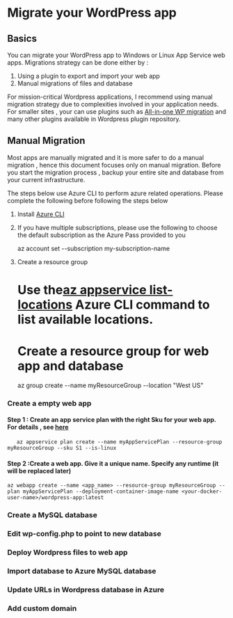# Migrate your WordPress app 

## Basics

You can migrate your WordPress app to Windows or Linux App Service web apps. Migrations strategy can be done either by :
1. Using a plugin to export and import your web app 
2. Manual migrations of files and database 

For mission-critical Wordpress applications, I recommend using manual migration strategy due to complexities involved in your application needs. 
For smaller sites , your can use plugins such as [All-in-one WP migration](https://wordpress.org/plugins/all-in-one-wp-migration/) and many other plugins available in Wordpress plugin repository. 

## Manual Migration 

Most apps are manually migrated and it is more safer to do a manual migration , hence this document focuses only on manual migration. Before you start the migration process , backup your entire site and database from your current infrastructure. 

The steps below use Azure CLI to perform azure related operations. Please complete the following before following the steps below
1. Install [Azure CLI](https://docs.microsoft.com/en-us/cli/azure/install-azure-cli?view=azure-cli-latest)
2. If you have multiple subscriptions, please use the following to choose the default subscription as the Azure Pass provided to you 
    
    az account set --subscription my-subscription-name 

3. Create a resource group 
    
    # Use the[az appservice list-locations](https://docs.microsoft.com/en-us/cli/azure/appservice?view=azure-cli-latest#list-locations) Azure CLI command to list available locations. 
    # Create a resource group for web app and database
    az group create --name myResourceGroup --location "West US"    
   
### Create a empty web app 

#### Step 1 : Create an app service plan with the right Sku for your web app. For details , see [here](https://azure.microsoft.com/en-us/pricing/details/app-service/linux/)
  
       az appservice plan create --name myAppServicePlan --resource-group myResourceGroup --sku S1 --is-linux

#### Step 2 :Create a web app. Give it a unique name. Specify any runtime (it will be replaced later)

    az webapp create --name <app_name> --resource-group myResourceGroup --plan myAppServicePlan --deployment-container-image-name <your-docker-user-name>/wordpress-app:latest

### Create a MySQL database 

### Edit wp-config.php to point to new database

### Deploy Wordpress files to web app

### Import database to Azure MySQL database 

### Update URLs in Wordpress database in Azure 

### Add custom domain 

















